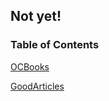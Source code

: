 ## Not yet!
### <a name='contents'>Table of Contents</a>

[]()
[OCBooks](https://github.com/saint-shaka/SayGoodByeToiOSDevelopment/blob/master/OCBooks.md)

[GoodArticles](https://github.com/saint-shaka/SayGoodByeToiOSDevelopment/blob/master/GoodArticles.md)

  
